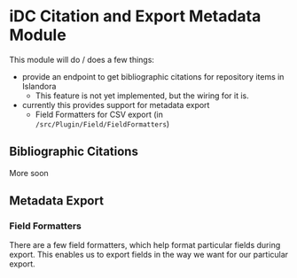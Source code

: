# iDC Citation and Export Metadata Module
This module will do / does a few things:
  * provide an endpoint to get bibliographic citations for repository items in Islandora
     * This feature is not yet implemented, but the wiring for it is. 
  * currently this provides support for metadata export
     * Field Formatters for CSV export (in `/src/Plugin/Field/FieldFormatters`)

## Bibliographic Citations

More soon

## Metadata Export

### Field Formatters
There are a few field formatters, which help format particular fields during export.  This enables us to export fields in the way we want for our particular export. 

